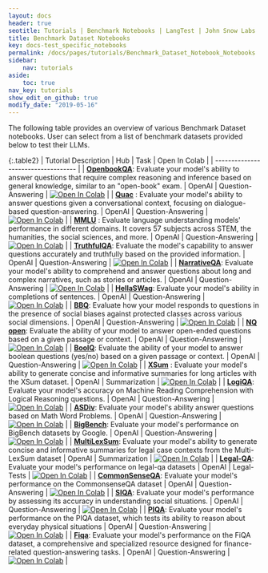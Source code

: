 ```yaml
---
layout: docs
header: true
seotitle: Tutorials | Benchmark Notebooks | LangTest | John Snow Labs
title: Benchmark Dataset Notebooks
key: docs-test_specific_notebooks
permalink: /docs/pages/tutorials/Benchmark_Dataset_Notebook_Notebooks
sidebar:
    nav: tutorials
aside:
    toc: true
nav_key: tutorials
show_edit_on_github: true
modify_date: "2019-05-16"
---
```


<div class="main-docs" markdown="1"><div class="h3-box" markdown="1">
The following table provides an overview of various Benchmark Dataset notebooks. User can select from a list of benchmark datasets provided below to test their LLMs.

</div><div class="h3-box" markdown="1">

{:.table2}
| Tutorial Description                | Hub                           | Task                              | Open In Colab                                                                                                                                                                                                                                    |
| ----------------------------------- |
| [**OpenbookQA**](../benchmarks/commonsense_scenario/openbookqa): Evaluate your model's ability to answer questions that require complex reasoning and inference based on general knowledge, similar to an "open-book" exam.                          | OpenAI                            | Question-Answering                | [![Open In Colab](https://colab.research.google.com/assets/colab-badge.svg)](https://colab.research.google.com/github/JohnSnowLabs/langtest/blob/main/demo/tutorials/llm_notebooks/dataset-notebooks/OpenbookQA_dataset.ipynb)                   |
| [**Quac**](../benchmarks/other_benchmarks/quac) : Evaluate your model's ability to answer questions given a conversational context, focusing on dialogue-based question-answering.                                | OpenAI                            | Question-Answering                | [![Open In Colab](https://colab.research.google.com/assets/colab-badge.svg)](https://colab.research.google.com/github/JohnSnowLabs/langtest/blob/main/demo/tutorials/llm_notebooks/dataset-notebooks/quac_dataset.ipynb)                         |
| [**MMLU**](../benchmarks/other_benchmarks/mmlu) : Evaluate language understanding models' performance in different domains. It covers 57 subjects across STEM, the humanities, the social sciences, and more.                                | OpenAI                            | Question-Answering                | [![Open In Colab](https://colab.research.google.com/assets/colab-badge.svg)](https://colab.research.google.com/github/JohnSnowLabs/langtest/blob/main/demo/tutorials/llm_notebooks/dataset-notebooks/mmlu_dataset.ipynb)                         |
| [**TruthfulQA**](../benchmarks/other_benchmarks/truthfulqa/): Evaluate the model's capability to answer questions accurately and truthfully based on the provided information.                          | OpenAI                            | Question-Answering                | [![Open In Colab](https://colab.research.google.com/assets/colab-badge.svg)](https://colab.research.google.com/github/JohnSnowLabs/langtest/blob/main/demo/tutorials/llm_notebooks/dataset-notebooks/TruthfulQA_dataset.ipynb)                   |
| [**NarrativeQA**](../benchmarks/other_benchmarks/narrativeqa): Evaluate your model's ability to comprehend and answer questions about long and complex narratives, such as stories or articles.                         | OpenAI                            | Question-Answering                | [![Open In Colab](https://colab.research.google.com/assets/colab-badge.svg)](https://colab.research.google.com/github/JohnSnowLabs/langtest/blob/main/demo/tutorials/llm_notebooks/dataset-notebooks/NarrativeQA_Question_Answering.ipynb)       |
| [**HellaSWag**](../benchmarks/commonsense_scenario/hellaswag): Evaluate your model's ability in completions of sentences.                           | OpenAI                            | Question-Answering                | [![Open In Colab](https://colab.research.google.com/assets/colab-badge.svg)](https://colab.research.google.com/github/JohnSnowLabs/langtest/blob/main/demo/tutorials/llm_notebooks/dataset-notebooks/HellaSwag_Question_Answering.ipynb)         |
| [**BBQ**](../benchmarks/other_benchmarks/bbq): Evaluate how your model responds to questions in the presence of social biases against protected classes across various social dimensions.                                 | OpenAI                            | Question-Answering                | [![Open In Colab](https://colab.research.google.com/assets/colab-badge.svg)](https://colab.research.google.com/github/JohnSnowLabs/langtest/blob/main/demo/tutorials/llm_notebooks/dataset-notebooks/BBQ_dataset.ipynb)                          |
| [**NQ open**](../benchmarks/other_benchmarks/nq-open): Evaluate the ability of your model to answer open-ended questions based on a given passage or context.                             | OpenAI                            | Question-Answering                | [![Open In Colab](https://colab.research.google.com/assets/colab-badge.svg)](https://colab.research.google.com/github/JohnSnowLabs/langtest/blob/main/demo/tutorials/llm_notebooks/dataset-notebooks/NQ_open_dataset.ipynb)                      |
| [**BoolQ**](../benchmarks/other_benchmarks/boolq): Evaluate the ability of your model to answer boolean questions (yes/no) based on a given passage or context.                               | OpenAI                            | Question-Answering                | [![Open In Colab](https://colab.research.google.com/assets/colab-badge.svg)](https://colab.research.google.com/github/JohnSnowLabs/langtest/blob/main/demo/tutorials/llm_notebooks/dataset-notebooks/BoolQ_dataset.ipynb)                        |
| [**XSum**](../benchmarks/other_benchmarks/xsum) : Evaluate your model's ability to generate concise and informative summaries for long articles with the XSum dataset. | OpenAI                            | Summarization                     | [![Open In Colab](https://colab.research.google.com/assets/colab-badge.svg)](https://colab.research.google.com/github/JohnSnowLabs/langtest/blob/main/demo/tutorials/llm_notebooks/dataset-notebooks/XSum_dataset.ipynb)                         |
| [**LogiQA**](../benchmarks/other_benchmarks/logiqa): Evaluate your model's accuracy on Machine Reading Comprehension with Logical Reasoning questions.                             | OpenAI                            | Question-Answering                | [![Open In Colab](https://colab.research.google.com/assets/colab-badge.svg)](https://colab.research.google.com/github/JohnSnowLabs/langtest/blob/main/demo/tutorials/llm_notebooks/dataset-notebooks/LogiQA_dataset.ipynb)                       |
| [**ASDiv**](../benchmarks/other_benchmarks/asdiv): Evaluate your model's ability answer questions based on Math Word Problems.                                | OpenAI                            | Question-Answering                | [![Open In Colab](https://colab.research.google.com/assets/colab-badge.svg)](https://colab.research.google.com/github/JohnSnowLabs/langtest/blob/main/demo/tutorials/llm_notebooks/dataset-notebooks/ASDiv_dataset.ipynb)                        |
| [**BigBench**](../benchmarks/other_benchmarks/bigbench): Evaluate your model's performance on BigBench datasets by Google.                            | OpenAI                            | Question-Answering                | [![Open In Colab](https://colab.research.google.com/assets/colab-badge.svg)](https://colab.research.google.com/github/JohnSnowLabs/langtest/blob/main/demo/tutorials/llm_notebooks/dataset-notebooks/Bigbench_dataset.ipynb)                     |
| [**MultiLexSum**](../benchmarks/legal/multilexsum): Evaluate your model's ability to generate concise and informative summaries for legal case contexts from the Multi-LexSum dataset                         | OpenAI                            | Summarization                     | [![Open In Colab](https://colab.research.google.com/assets/colab-badge.svg)](https://colab.research.google.com/github/JohnSnowLabs/langtest/blob/main/demo/tutorials/llm_notebooks/dataset-notebooks/MultiLexSum_dataset.ipynb)                  |
| [**Legal-QA**](../benchmarks/legal/legal): Evaluate your model's performance on legal-qa datasets                            | OpenAI                            | Legal-Tests                       | [![Open In Colab](https://colab.research.google.com/assets/colab-badge.svg)](https://colab.research.google.com/github/JohnSnowLabs/langtest/blob/main/demo/tutorials/llm_notebooks/dataset-notebooks/LegalQA_Datasets.ipynb)                     |
| [**CommonSenseQA**](../benchmarks/commonsense_scenario/commonsenseqa): Evaluate your model's performance on the CommonsenseQA dataset                       | OpenAI                            | Question-Answering                | [![Open In Colab](https://colab.research.google.com/assets/colab-badge.svg)](https://colab.research.google.com/github/JohnSnowLabs/langtest/blob/main/demo/tutorials/llm_notebooks/dataset-notebooks/CommonsenseQA_dataset.ipynb)                |
| [**SIQA**](../benchmarks/commonsense_scenario/siqa): Evaluate your model's performance by assessing its accuracy in understanding social situations.                                | OpenAI                            | Question-Answering                | [![Open In Colab](https://colab.research.google.com/assets/colab-badge.svg)](https://colab.research.google.com/github/JohnSnowLabs/langtest/blob/main/demo/tutorials/llm_notebooks/dataset-notebooks/SIQA_dataset.ipynb)                         |
| [**PIQA**](../benchmarks/commonsense_scenario/piqa): Evaluate your model's performance on the PIQA dataset, which tests its ability to reason about everyday physical situations                               | OpenAI                            | Question-Answering                | [![Open In Colab](https://colab.research.google.com/assets/colab-badge.svg)](https://colab.research.google.com/github/JohnSnowLabs/langtest/blob/main/demo/tutorials/llm_notebooks/dataset-notebooks/PIQA_dataset.ipynb)                         |
| [**Fiqa**](../benchmarks/legal/fiqa): Evaluate your model's performance on the FiQA dataset, a comprehensive and specialized resource designed for finance-related question-answering tasks.                         | OpenAI                     | Question-Answering                       | [![Open In Colab](https://colab.research.google.com/assets/colab-badge.svg)](https://colab.research.google.com/github/JohnSnowLabs/langtest/blob/main/demo/tutorials/llm_notebooks/dataset-notebooks/Fiqa_dataset.ipynb)  |